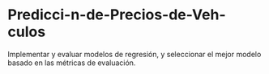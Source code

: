 # Predicci-n-de-Precios-de-Veh-culos
Implementar y evaluar modelos de regresión, y seleccionar el mejor modelo basado en las métricas de evaluación.
